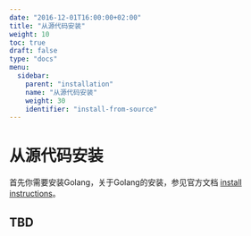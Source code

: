 ```yaml
---
date: "2016-12-01T16:00:00+02:00"
title: "从源代码安装"
weight: 10
toc: true
draft: false
type: "docs"
menu:
  sidebar:
    parent: "installation"
    name: "从源代码安装"
    weight: 30
    identifier: "install-from-source"
---
```


# 从源代码安装

首先你需要安装Golang，关于Golang的安装，参见官方文档 [install instructions](https://golang.org/doc/install)。

## TBD
